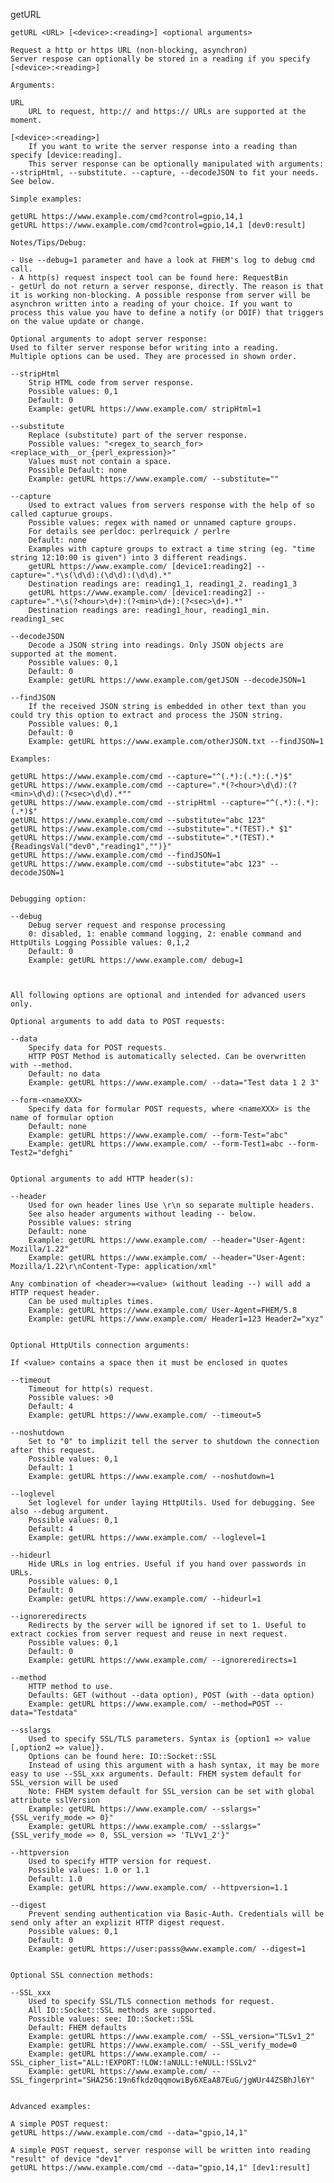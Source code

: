 getURL

    getURL <URL> [<device>:<reading>] <optional arguments>

    Request a http or https URL (non-blocking, asynchron)
    Server respose can optionally be stored in a reading if you specify [<device>:<reading>]

    Arguments:

    URL
        URL to request, http:// and https:// URLs are supported at the moment.

    [<device>:<reading>]
        If you want to write the server response into a reading than specify [device:reading].
        This server response can be optionally manipulated with arguments: --stripHtml, --substitute. --capture, --decodeJSON to fit your needs. See below.

    Simple examples:

    getURL https://www.example.com/cmd?control=gpio,14,1
    getURL https://www.example.com/cmd?control=gpio,14,1 [dev0:result]

    Notes/Tips/Debug:

    - Use --debug=1 parameter and have a look at FHEM's log to debug cmd call.
    - A http(s) request inspect tool can be found here: RequestBin
    - getUrl do not return a server response, directly. The reason is that it is working non-blocking. A possible response from server will be asynchron written into a reading of your choice. If you want to process this value you have to define a notify (or DOIF) that triggers on the value update or change.

    Optional arguments to adopt server response:
    Used to filter server response befor writing into a reading.
    Multiple options can be used. They are processed in shown order.

    --stripHtml
        Strip HTML code from server response.
        Possible values: 0,1
        Default: 0
        Example: getURL https://www.example.com/ stripHtml=1

    --substitute
        Replace (substitute) part of the server response.
        Possible values: "<regex_to_search_for> <replace_with__or_{perl_expression}>"
        Values must not contain a space.
        Possible Default: none
        Example: getURL https://www.example.com/ --substitute=""

    --capture
        Used to extract values from servers response with the help of so called capturue groups.
        Possible values: regex with named or unnamed capture groups.
        For details see perldoc: perlrequick / perlre
        Default: none
        Examples with capture groups to extract a time string (eg. "time string 12:10:00 is given") into 3 different readings.
        getURL https://www.example.com/ [device1:reading2] --capture=".*\s(\d\d):(\d\d):(\d\d).*"
        Destination readings are: reading1_1, reading1_2. reading1_3
        getURL https://www.example.com/ [device1:reading2] --capture=".*\s(?<hour>\d+):(?<min>\d+):(?<sec>\d+).*"
        Destination readings are: reading1_hour, reading1_min. reading1_sec

    --decodeJSON
        Decode a JSON string into readings. Only JSON objects are supported at the moment.
        Possible values: 0,1
        Default: 0
        Example: getURL https://www.example.com/getJSON --decodeJSON=1

    --findJSON
        If the received JSON string is embedded in other text than you could try this option to extract and process the JSON string.
        Possible values: 0,1
        Default: 0
        Example: getURL https://www.example.com/otherJSON.txt --findJSON=1

    Examples:

    getURL https://www.example.com/cmd --capture="^(.*):(.*):(.*)$"
    getURL https://www.example.com/cmd --capture=".*(?<hour>\d\d):(?<min>\d\d):(?<sec>\d\d).*""
    getURL https://www.example.com/cmd --stripHtml --capture="^(.*):(.*):(.*)$"
    getURL https://www.example.com/cmd --substitute="abc 123"
    getURL https://www.example.com/cmd --substitute=".*(TEST).* $1"
    getURL https://www.example.com/cmd --substitute=".*(TEST).* {ReadingsVal("dev0","reading1","")}"
    getURL https://www.example.com/cmd --findJSON=1
    getURL https://www.example.com/cmd --substitute="abc 123" --decodeJSON=1


    Debugging option:

    --debug
        Debug server request and response processing
        0: disabled, 1: enable command logging, 2: enable command and HttpUtils Logging Possible values: 0,1,2
        Default: 0
        Example: getURL https://www.example.com/ debug=1



    All following options are optional and intended for advanced users only.

    Optional arguments to add data to POST requests:

    --data
        Specify data for POST requests.
        HTTP POST Method is automatically selected. Can be overwritten with --method.
        Default: no data
        Example: getURL https://www.example.com/ --data="Test data 1 2 3"

    --form-<nameXXX>
        Specify data for formular POST requests, where <nameXXX> is the name of formular option
        Default: none
        Example: getURL https://www.example.com/ --form-Test="abc"
        Example: getURL https://www.example.com/ --form-Test1=abc --form-Test2="defghi"


    Optional arguments to add HTTP header(s):

    --header
        Used for own header lines Use \r\n so separate multiple headers.
        See also header arguments without leading -- below.
        Possible values: string
        Default: none
        Example: getURL https://www.example.com/ --header="User-Agent: Mozilla/1.22"
        Example: getURL https://www.example.com/ --header="User-Agent: Mozilla/1.22\r\nContent-Type: application/xml"

    Any combination of <header>=<value> (without leading --) will add a HTTP request header.
        Can be used multiples times.
        Example: getURL https://www.example.com/ User-Agent=FHEM/5.8
        Example: getURL https://www.example.com/ Header1=123 Header2="xyz"


    Optional HttpUtils connection arguments:

    If <value> contains a space then it must be enclosed in quotes

    --timeout
        Timeout for http(s) request.
        Possible values: >0
        Default: 4
        Example: getURL https://www.example.com/ --timeout=5

    --noshutdown
        Set to "0" to implizit tell the server to shutdown the connection after this request.
        Possible values: 0,1
        Default: 1
        Example: getURL https://www.example.com/ --noshutdown=1

    --loglevel
        Set loglevel for under laying HttpUtils. Used for debugging. See also --debug argument.
        Possible values: 0,1
        Default: 4
        Example: getURL https://www.example.com/ --loglevel=1

    --hideurl
        Hide URLs in log entries. Useful if you hand over passwords in URLs.
        Possible values: 0,1
        Default: 0
        Example: getURL https://www.example.com/ --hideurl=1

    --ignoreredirects
        Redirects by the server will be ignored if set to 1. Useful to extract cockies from server request and reuse in next request.
        Possible values: 0,1
        Default: 0
        Example: getURL https://www.example.com/ --ignoreredirects=1

    --method
        HTTP method to use.
        Defaults: GET (without --data option), POST (with --data option)
        Example: getURL https://www.example.com/ --method=POST --data="Testdata"

    --sslargs
        Used to specify SSL/TLS parameters. Syntax is {option1 => value [,option2 => value]}.
        Options can be found here: IO::Socket::SSL
        Instead of using this argument with a hash syntax, it may be more easy to use --SSL_xxx arguments. Default: FHEM system default for SSL_version will be used
        Note: FHEM system default for SSL_version can be set with global attribute sslVersion
        Example: getURL https://www.example.com/ --sslargs="{SSL_verify_mode => 0}"
        Example: getURL https://www.example.com/ --sslargs="{SSL_verify_mode => 0, SSL_version => 'TLVv1_2'}"

    --httpversion
        Used to specify HTTP version for request.
        Possible values: 1.0 or 1.1
        Default: 1.0
        Example: getURL https://www.example.com/ --httpversion=1.1

    --digest
        Prevent sending authentication via Basic-Auth. Credentials will be send only after an explizit HTTP digest request.
        Possible values: 0,1
        Default: 0
        Example: getURL https://user:passs@www.example.com/ --digest=1


    Optional SSL connection methods:

    --SSL_xxx
        Used to specify SSL/TLS connection methods for request.
        All IO::Socket::SSL methods are supported.
        Possible values: see: IO::Socket::SSL
        Default: FHEM defaults
        Example: getURL https://www.example.com/ --SSL_version="TLSv1_2"
        Example: getURL https://www.example.com/ --SSL_verify_mode=0
        Example: getURL https://www.example.com/ --SSL_cipher_list="ALL:!EXPORT:!LOW:!aNULL:!eNULL:!SSLv2"
        Example: getURL https://www.example.com/ --SSL_fingerprint="SHA256:19n6fkdz0qqmowiBy6XEaA87EuG/jgWUr44ZSBhJl6Y"


    Advanced examples:

    A simple POST request:
    getURL https://www.example.com/cmd --data="gpio,14,1"

    A simple POST request, server response will be written into reading "result" of device "dev1"
    getURL https://www.example.com/cmd --data="gpio,14,1" [dev1:result]
